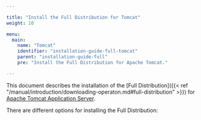 ```yaml
---

title: "Install the Full Distribution for Tomcat"
weight: 10

menu:
  main:
    name: "Tomcat"
    identifier: "installation-guide-full-tomcat"
    parent: "installation-guide-full"
    pre: "Install the Full Distribution for Apache Tomcat."

---
```


This document describes the installation of the [Full Distribution]({{< ref "/manual/introduction/downloading-operaton.md#full-distribution" >}}) for [Apache Tomcat Application Server](http://tomcat.apache.org/).

There are different options for installing the Full Distribution:

